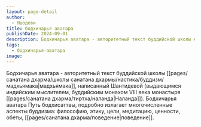 ```yaml
---
layout: page-detail
author:
  - Яшодеви
title: бодхичарья аватара
publishDate: 2024-09-01
description: Бодхичарья аватара - авторитетный текст буддийской школы мадхьямака, написанный Шантидевой (выдающимся индийским мыслителем, буддийским монахом VIII века монастыря Наланда). Бодхичарья аватара Путь бодхисаттвы, подробно излагает многочисленные аспекты буддизма философию, этику, цели, медитацию, ценности, обеты, поведение.
tags:
  - бодхичарья-аватара
image:
---
```

Бодхичарья аватара - авторитетный текст буддийской школы [[pages/санатана дхарма/школы санатана дхармы/настика/буддизм/мадхьямака|мадхьямака]], написанный Шантидевой (выдающимся индийским мыслителем, буддийским монахом VIII века монастыря [[pages/санатана дхарма/тиртха/наланда|Наланда]]). Бодхичарья аватара Путь бодхисаттвы, подробно излагает многочисленные аспекты буддизма: философию, этику, цели, медитацию, ценности, обеты, [[pages/санатана дхарма/поведение|поведение]].

